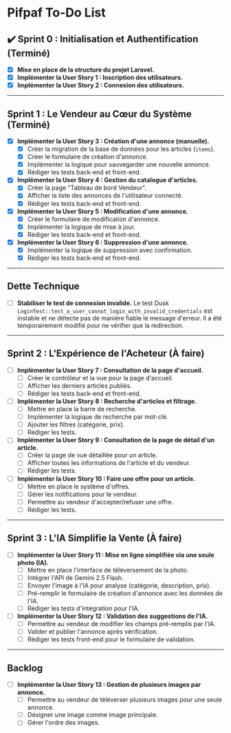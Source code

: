# Pifpaf To-Do List

## ✔️ Sprint 0 : Initialisation et Authentification (Terminé)

- [x] **Mise en place de la structure du projet Laravel.**
- [x] **Implémenter la User Story 1 : Inscription des utilisateurs.**
- [x] **Implémenter la User Story 2 : Connexion des utilisateurs.**

---

## Sprint 1 : Le Vendeur au Cœur du Système (Terminé)

- [x] **Implémenter la User Story 3 : Création d'une annonce (manuelle).**
    - [x] Créer la migration de la base de données pour les articles (`items`).
    - [x] Créer le formulaire de création d'annonce.
    - [x] Implémenter la logique pour sauvegarder une nouvelle annonce.
    - [x] Rédiger les tests back-end et front-end.
- [x] **Implémenter la User Story 4 : Gestion du catalogue d'articles.**
    - [x] Créer la page "Tableau de bord Vendeur".
    - [x] Afficher la liste des annonces de l'utilisateur connecté.
    - [x] Rédiger les tests back-end et front-end.
- [x] **Implémenter la User Story 5 : Modification d'une annonce.**
    - [x] Créer le formulaire de modification d'annonce.
    - [x] Implémenter la logique de mise à jour.
    - [x] Rédiger les tests back-end et front-end.
- [x] **Implémenter la User Story 6 : Suppression d'une annonce.**
    - [x] Implémenter la logique de suppression avec confirmation.
    - [x] Rédiger les tests back-end et front-end.

---

## Dette Technique

- [ ] **Stabiliser le test de connexion invalide.** Le test Dusk `LoginTest::test_a_user_cannot_login_with_invalid_credentials` est instable et ne détecte pas de manière fiable le message d'erreur. Il a été temporairement modifié pour ne vérifier que la redirection.

---

## Sprint 2 : L'Expérience de l'Acheteur (À faire)

- [ ] **Implémenter la User Story 7 : Consultation de la page d'accueil.**
    - [ ] Créer le contrôleur et la vue pour la page d'accueil.
    - [ ] Afficher les derniers articles publiés.
    - [ ] Rédiger les tests back-end et front-end.
- [ ] **Implémenter la User Story 8 : Recherche d'articles et filtrage.**
    - [ ] Mettre en place la barre de recherche.
    - [ ] Implémenter la logique de recherche par mot-clé.
    - [ ] Ajouter les filtres (catégorie, prix).
    - [ ] Rédiger les tests.
- [ ] **Implémenter la User Story 9 : Consultation de la page de détail d'un article.**
    - [ ] Créer la page de vue détaillée pour un article.
    - [ ] Afficher toutes les informations de l'article et du vendeur.
    - [ ] Rédiger les tests.
- [ ] **Implémenter la User Story 10 : Faire une offre pour un article.**
    - [ ] Mettre en place le système d'offres.
    - [ ] Gérer les notifications pour le vendeur.
    - [ ] Permettre au vendeur d'accepter/refuser une offre.
    - [ ] Rédiger les tests.

---

## Sprint 3 : L'IA Simplifie la Vente (À faire)

- [ ] **Implémenter la User Story 11 : Mise en ligne simplifiée via une seule photo (IA).**
    - [ ] Mettre en place l'interface de téléversement de la photo.
    - [ ] Intégrer l'API de Gemini 2.5 Flash.
    - [ ] Envoyer l'image à l'IA pour analyse (catégorie, description, prix).
    - [ ] Pré-remplir le formulaire de création d'annonce avec les données de l'IA.
    - [ ] Rédiger les tests d'intégration pour l'IA.
- [ ] **Implémenter la User Story 12 : Validation des suggestions de l'IA.**
    - [ ] Permettre au vendeur de modifier les champs pré-remplis par l'IA.
    - [ ] Valider et publier l'annonce après vérification.
    - [ ] Rédiger les tests front-end pour le formulaire de validation.

---

## Backlog

- [ ] **Implémenter la User Story 13 : Gestion de plusieurs images par annonce.**
    - [ ] Permettre au vendeur de téléverser plusieurs images pour une seule annonce.
    - [ ] Désigner une image comme image principale.
    - [ ] Gérer l'ordre des images.
